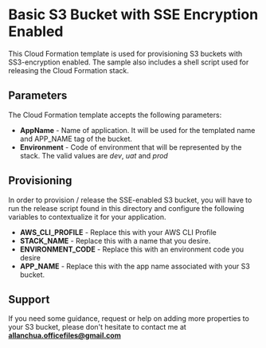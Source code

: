 # Basic S3 Bucket with SSE Encryption Enabled

This Cloud Formation template is used for provisioning S3 buckets with SS3-encryption enabled. The sample also includes a shell script used for releasing the Cloud Formation stack.

## Parameters

The Cloud Formation template accepts the following parameters:


- **AppName** - Name of application. It will be used for the templated name and APP_NAME tag of the bucket.
- **Environment** - Code of environment that will be represented by the stack. The valid values are *dev*, *uat* and *prod*

## Provisioning

In order to provision / release the SSE-enabled S3 bucket, you will have to run the release script found in this directory and configure the following variables to contextualize it for your application.

- **AWS_CLI_PROFILE** - Replace this with your AWS CLI Profile
- **STACK_NAME** - Replace this with a name that you desire.
- **ENVIRONMENT_CODE** - Replace this with an environment code you desire
- **APP_NAME** - Replace this with the app name associated with your S3 bucket.

## Support

If you need some guidance, request or help on adding more properties to your S3 bucket, please don't hesitate to contact me at **allanchua.officefiles@gmail.com**